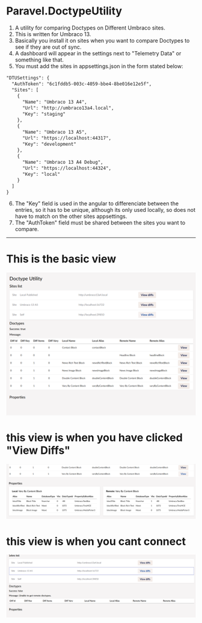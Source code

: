 # Paravel.DoctypeUtility
1. A utility for comparing Doctypes on Different Umbraco sites.
2. This is written for Umbraco 13. 
3. Basically you install it on sites when you want to compare Doctypes to see if they are out of sync.
4. A dashboard will appear in the settings next to "Telemetry Data" or something like that.
5. You must add the sites in appsettings.json in the form stated below:

```
"DTUSettings": {
  "AuthToken": "6c1fddb5-003c-4059-bbe4-8be016e12e5f",
  "Sites": [
    {
      "Name": "Umbraco 13 A4",
      "Url": "http://umbraco13a4.local",
      "Key": "staging"
    },
    {
      "Name": "Umbraco 13 A5",
      "Url": "https://localhost:44317",
      "Key": "development"
    },
    {
      "Name": "Umbraco 13 A4 Debug",
      "Url": "https://localhost:44324",
      "Key": "local"
    }
  ]
}

```
6. The "Key" field is used in the angular to differenciate between the entries, so it has to be unique, although its only used locally, so does not have to match on the other sites appsettings.
7. The "AuthToken" field must be shared between the sites you want to compare. 

---

# This is the basic view
![The basic view](img/grab-1.png)

# this view is when you have clicked "View Diffs"

![Viewing the properties of a doctype](img/grab-2.png)

# this view is when you cant connect

![When you cant connect](img/grab-3.png)

